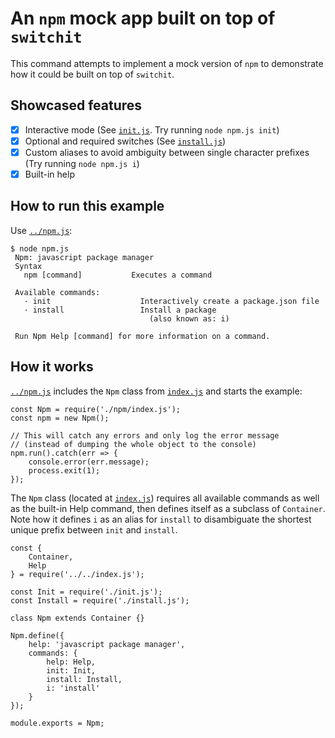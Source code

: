 # An `npm` mock app built on top of `switchit`
This command attempts to implement a mock version of `npm` to demonstrate how it could be built on top of `switchit`.

## Showcased features
* [x] Interactive mode (See [`init.js`](init.js). Try running `node npm.js init`)
* [x] Optional and required switches (See [`install.js`](install.js))
* [x] Custom aliases to avoid ambiguity between single character prefixes (Try running `node npm.js i`)
* [x] Built-in help

## How to run this example

Use [`../npm.js`](../npm.js):

    $ node npm.js    
     Npm: javascript package manager
     Syntax
       npm [command]           Executes a command
     
     Available commands:
       · init                    Interactively create a package.json file
       · install                 Install a package
                                   (also known as: i)
     
     Run Npm Help [command] for more information on a command.
        
## How it works

[`../npm.js`](../npm.js) includes the `Npm` class from [`index.js`](index.js) and starts the example:

    const Npm = require('./npm/index.js');
    const npm = new Npm();
    
    // This will catch any errors and only log the error message
    // (instead of dumping the whole object to the console)
    npm.run().catch(err => {
        console.error(err.message);
        process.exit(1);
    });

The `Npm` class (located at [`index.js`](index.js)) requires all available commands as well as the built-in Help command,
 then defines itself as a subclass of `Container`.  
Note how it defines `i` as an alias for `install` to disambiguate the shortest unique prefix between `init` and `install`.

    const {
        Container,
        Help
    } = require('../../index.js');
    
    const Init = require('./init.js');
    const Install = require('./install.js');
    
    class Npm extends Container {}
    
    Npm.define({
        help: 'javascript package manager',
        commands: {
            help: Help,
            init: Init,
            install: Install,
            i: 'install'
        }
    });
    
    module.exports = Npm;